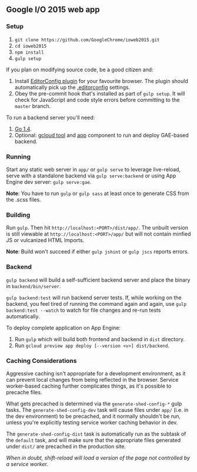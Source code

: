 ## Google I/O 2015 web app

### Setup

1. `git clone https://github.com/GoogleChrome/ioweb2015.git`
2. `cd ioweb2015`
3. `npm install`
4. `gulp setup`

If you plan on modifying source code, be a good citizen and:

1. Install [EditorConfig plugin](http://editorconfig.org/#download) for your favourite browser.
   The plugin should automatically pick up the [.editorconfig](.editorconfig) settings.
2. Obey the pre-commit hook that's installed as part of `gulp setup`.
   It will check for JavaScript and code style errors before committing to the `master` branch.

To run a backend server you'll need:

1. [Go 1.4](https://golang.org/dl/).
2. Optional: [gcloud tool](https://cloud.google.com/sdk/#Quick_Start)
   and [app](https://cloud.google.com/sdk/gcloud-app#Installation) component
   to run and deploy GAE-based backend.

### Running

Start any static web server in `app/` or `gulp serve` to leverage live-reload,
serve with a standalone backend via `gulp serve:backend`
or using App Engine dev server: `gulp serve:gae`.

**Note**: You have to run `gulp` or `gulp sass` at least once to generate CSS from the .scss files.

### Building

Run `gulp`. Then hit `http://localhost:<PORT>/dist/app/`. The unbuilt version is still viewable at `http://localhost:<PORT>/app/` but will not contain minfied JS or vulcanized HTML Imports.

**Note**: Build won't succeed if either `gulp jshint` or `gulp jscs` reports errors.

### Backend

`gulp backend` will build a self-sufficient backend server and place the binary in `backend/bin/server`.

`gulp backend:test` will run backend server tests. If, while working on the backend, you feel tired
of running the command again and again, use `gulp backend:test --watch` to watch for file changes
and re-run tests automatically.

To deploy complete application on App Engine:

1. Run `gulp` which will build both frontend and backend in `dist` directory.
2. Run `gcloud preview app deploy [--version <v>] dist/backend`.

### Caching Considerations

Aggressive caching isn't appropriate for a development environment,
as it can prevent local changes from being reflected in the browser.
Service worker-based caching further complicates things, as it's possible to precache files.

What gets precached is determined via the `generate-shed-config-*` gulp tasks.
The `generate-shed-config-dev` task will cause files under `app/` (i.e. in the dev environment) to be precached,
and it normally shouldn't be run,
unless you're explicitly testing service worker caching behavior in dev.

The `generate-shed-config-dist` task is automatically run as the subtask of the `default` task,
and will make sure that the appropriate files generated under `dist/` are precached in the production site.

_When in doubt, shift-reload will load a version of the page not controlled by a service worker._

